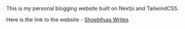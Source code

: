This is my personal blogging website built on Nextjs and TailwindCSS.

Here is the link to the website - [ShoebIlyas Writes](https://shoebilyas-writes.vercel.app/)
